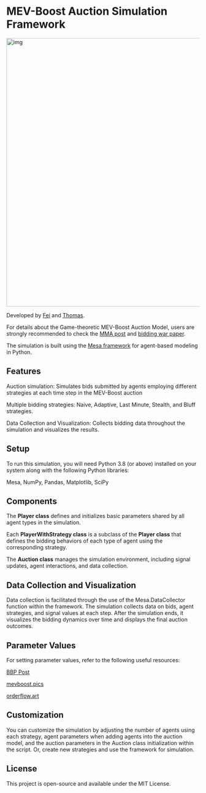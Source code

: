 # MEV-Boost Auction Simulation Framework

<img src="https://ethresear.ch/uploads/default/original/2X/8/8b838cb489dea1a8bbb4c093ccc0fee1e91fff0e.jpeg" alt="img" width="700"/>


Developed by [Fei](https://twitter.com/William33203632) and [Thomas](https://twitter.com/soispoke).

For details about the Game-theoretic MEV-Boost Auction Model, users are strongly recommended to check the [MMA post](https://ethresear.ch/t/game-theoretic-model-for-mev-boost-auctions-mma/16206) and [bidding war paper](https://arxiv.org/abs/2312.14510).

The simulation is built using the [Mesa framework](https://mesa.readthedocs.io/en/stable/) for agent-based modeling in Python. 

## Features
Auction simulation: Simulates bids submitted by agents employing different strategies at each time step in the MEV-Boost auction

Multiple bidding strategies: Naive, Adaptive, Last Minute, Stealth, and Bluff strategies.

Data Collection and Visualization: Collects bidding data throughout the simulation and visualizes the results.

## Setup
To run this simulation, you will need Python 3.8 (or above) installed on your system along with the following Python libraries:

Mesa, NumPy, Pandas, Matplotlib, SciPy


## Components
The **Player class** defines and initializes basic parameters shared by all agent types in the simulation.

Each **PlayerWithStrategy class** is a subclass of the **Player class** that defines the bidding behaviors of each type of agent using the corresponding strategy.

The **Auction class** manages the simulation environment, including signal updates, agent interactions, and data collection. 

## Data Collection and Visualization
Data collection is facilitated through the use of the Mesa.DataCollector function within the framework. The simulation collects data on bids, agent strategies, and signal values at each step. After the simulation ends, it visualizes the bidding dynamics over time and displays the final auction outcomes.

## Parameter Values
For setting parameter values, refer to the following useful resources:

[BBP Post](https://ethresear.ch/t/empirical-analysis-of-builders-behavioral-profiles-bbps/16327)

[mevboost.pics](https://mevboost.pics/)

[orderflow.art](https://orderflow.art/)


## Customization
You can customize the simulation by adjusting the number of agents using each strategy, agent parameters when adding agents into the auction model, and the auction parameters in the Auction class initialization within the script. Or, create new strategies and use the framework for simulation.

## License
This project is open-source and available under the MIT License.
